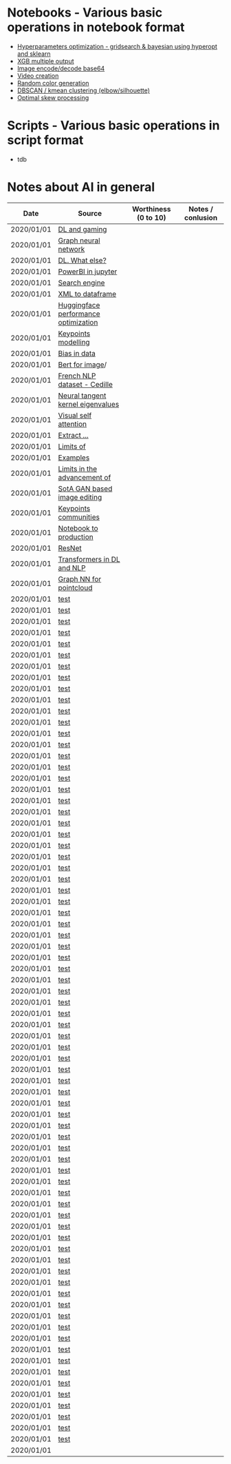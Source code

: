 # Notebooks -  Various basic operations in notebook format
- [Hyperparameters optimization - gridsearch & bayesian using hyperopt and sklearn](./notebooks/hyperparameter_optimization.ipynb)
- [XGB multiple output](./notebooks/multiple_output_xgboost.ipynb)
- [Image encode/decode base64](./notebooks/base_64_image_conversion.ipynb)
- [Video creation](./notebooks/random_noise_video.ipynb)
- [Random color generation](./notebooks/random_color.ipynb)
- [DBSCAN / kmean clustering (elbow/silhouette)](./notebooks/dbscan_kmeans_clustering.ipynb)
- [Optimal skew processing](./notebooks/unskew_data_distribution.ipynb)

# Scripts -  Various basic operations in script format
- tdb

# Notes about AI in general


|    Date    | Source                                                                                                                 | Worthiness (0 to 10) | Notes / conlusion |
|------------|------------------------------------------------------------------------------------------------------------------------|----------------------|-------------------|
| 2020/01/01 | [DL and gaming](https://www.reddit.com/r/MachineLearning/comments/rw50hg/d_deep_learning_is_the_future_of_gaming/)              |      |                   |
| 2020/01/01 | [Graph neural network](https://www.reddit.com/r/learnmachinelearning/comments/rqukh3/what_are_graph_neural_networks/)                  |      |                   |
| 2020/01/01 | [DL. What else?](https://www.reddit.com/r/MachineLearning/comments/rq6uih/d_other_ai_methodsalgorithms_except_deep_neural/)      |      |                   |
| 2020/01/01 | [PowerBI in jupyter](https://www.reddit.com/r/MachineLearning/comments/rimqij/d_how_to_embed_powerbi_report_in_jupyternotebook/)     |      |                   |
| 2020/01/01 | [Search engine](https://www.reddit.com/r/learnmachinelearning/comments/rh25sh/ive_made_a_search_engine_with_5000_quality_data/) |      |                   |
| 2020/01/01 | [XML to dataframe](https://www.reddit.com/r/learnmachinelearning/comments/r6jee3/how_to_load_856_gb_of_xml_data_into_a_dataframe/) |      |                   |
| 2020/01/01 | [Huggingface performance optimization](https://www.reddit.com/r/MachineLearning/comments/r0y56t/p_python_library_to_optimize_hugging_face/)            |      |                   |
| 2020/01/01 | [Keypoints modelling](https://www.reddit.com/r/MachineLearning/comments/qymvys/r_rethinking_keypoint_representations_modeling/)       |      |                   |
| 2020/01/01 | [Bias in data](https://www.reddit.com/r/MachineLearning/comments/qx0enm/d_all_bias_in_ml_comes_from_biased_data/)              |      |                   |
| 2020/01/01 | [Bert for image](https://www.reddit.com/r/MachineLearning/comments/qw2c3p/r_is_bert_the_future_of_image_pretraining)/            |      |                   |
| 2020/01/01 | [French NLP dataset - Cedille](https://www.reddit.com/r/MachineLearning/comments/qqzuh0/p_cedille_the_largest_french_language_model_6b/)       |      |                   |
| 2020/01/01 | [Neural tangent kernel eigenvalues](https://www.reddit.com/r/MachineLearning/comments/qfy76l/r_neural_tangent_kernel_eigenvalues_accurately/)       |      |                   |
| 2020/01/01 | [Visual self attention](https://www.reddit.com/r/MachineLearning/comments/qeyhwb/r_efficient_visual_selfattention_link_to_a_free/)      |      |                   |
| 2020/01/01 | [Extract ...](https://www.reddit.com/r/MachineLearning/comments/q8qfs2/discussion_what_is_the_best_way_to_extract/)           |      |                   |
| 2020/01/01 | [Limits of](https://www.reddit.com/r/MachineLearning/comments/q81eax/r_google_researchers_explore_the_limits_of/)           |      |                   |
| 2020/01/01 | [Examples](https://www.reddit.com/r/MachineLearning/comments/q739y5/r_a_few_more_examples_may_be_worth_billions_of/)       |      |                   |
| 2020/01/01 | [Limits in the advancement of](https://www.reddit.com/r/MachineLearning/comments/pyti87/d_have_we_reached_some_limit_in_the_advancement/)      |      |                   |
| 2020/01/01 | [SotA GAN based image editing](https://www.reddit.com/r/MachineLearning/comments/q1z4hg/d_sota_ganbased_image_editing_isfgan_an_implicit/)     |      |                   |
| 2020/01/01 | [Keypoints communities](https://www.reddit.com/r/MachineLearning/comments/q4eicp/r_keypoint_communities/)                               |      |                   |
| 2020/01/01 | [Notebook to production](https://www.reddit.com/r/MachineLearning/comments/q344pp/notebook_to_production_d/)                             |      |                   |
| 2020/01/01 | [ResNet](https://www.reddit.com/r/MachineLearning/comments/q0vt2b/r_resnet_strikes_back_an_improved_training/)           |      |                   |
| 2020/01/01 | [Transformers in DL and NLP](https://www.reddit.com/r/MachineLearning/comments/pxz1iw/d_nlp_or_computer_vision_tasks_where_transformers/)    |      |                   |
| 2020/01/01 | [Graph NN for pointcloud](https://www.reddit.com/r/MachineLearning/comments/pvyvet/r_graph_neural_networks_for_point_cloud_processing/)   |      |                   |
| 2020/01/01 | [test](https://www.reddit.com/r/MachineLearning/comments/puz9kw/r_loftr_detectorfree_local_feature_matching_with/)     |      |                   |
| 2020/01/01 | [test](https://www.reddit.com/r/MachineLearning/comments/ps5ubp/r_facebook_ai_introduces_a_new_image_generation/)      |      |                   |
| 2020/01/01 | [test](https://www.reddit.com/r/MachineLearning/comments/pryveo/d_computer_vision_as_inverse_computer_graphics/)       |      |                   |
| 2020/01/01 | [test](https://www.reddit.com/r/MachineLearning/comments/pmn8nq/r_ai_researchers_from_amazon_nec_stanford_unveil/)     |      |                   |
| 2020/01/01 | [test](https://www.reddit.com/r/MachineLearning/comments/pgitms/d_here_is_what_i_learned_from_writing_50/)             |      |                   |
| 2020/01/01 | [test](https://www.reddit.com/r/MachineLearning/comments/onyofp/d_what_is_the_method_to_deal_with_sparse_high/)        |      |                   |
| 2020/01/01 | [test](https://www.reddit.com/r/MachineLearning/comments/o5nmoz/r_regularization_is_all_you_need_simple_neural/)       |      |                   |
| 2020/01/01 | [test](https://www.reddit.com/r/MachineLearning/comments/nt8hlp/p_towards_realtime_and_lightweight_line_segment/)      |      |                   |
| 2020/01/01 | [test](https://www.reddit.com/r/MachineLearning/comments/nsq3ai/p_h5records_store_large_datasets_in_one_single/)       |      |                   |
| 2020/01/01 | [test](https://www.reddit.com/r/MachineLearning/comments/mx1t3v/r_fiery_future_instance_prediction_in_birdseye/)       |      |                   |
| 2020/01/01 | [test](https://www.reddit.com/r/MachineLearning/comments/mtev6w/r_putting_visual_recognition_in_context_link_to/)      |      |                   |
| 2020/01/01 | [test](https://www.reddit.com/r/MachineLearning/comments/mq3led/d_how_is_tesla_autopilot_trained/)                     |      |                   |
| 2020/01/01 | [test](https://www.reddit.com/r/MachineLearning/comments/minzbz/r_styleclip_textdriven_manipulation_of_stylegan/)      |      |                   |
| 2020/01/01 | [test](https://www.reddit.com/r/MachineLearning/comments/mas3sz/p_backprop_a_library_to_easily_finetune_and_use/)      |      |                   |
| 2020/01/01 | [test](https://www.reddit.com/r/MachineLearning/comments/m1zrxy/d_google_cloud_vs_other_cloud_solutions_for/)          |      |                   |
| 2020/01/01 | [test](https://www.reddit.com/r/MachineLearning/comments/lh7iwp/d_why_did_it_took_3_years_to_use_transformers_in/)     |      |                   |
| 2020/01/01 | [test](https://www.reddit.com/r/MachineLearning/comments/l1gyp6/r_what_are_some_of_the_best_research_papers_to/)       |      |                   |
| 2020/01/01 | [test](https://www.reddit.com/r/MachineLearning/comments/kykhc1/p_digitize_your_notes/)                                |      |                   |
| 2020/01/01 | [test](https://www.reddit.com/r/MachineLearning/comments/kxrld8/p_introducing_shapash_a_new_python_library_makes/)     |      |                   |
| 2020/01/01 | [test](https://www.reddit.com/r/MachineLearning/comments/k9xuri/p_chrome_extension_to_share_your_results_from/)        |      |                   |
| 2020/01/01 | [test](https://www.reddit.com/r/MachineLearning/comments/k7yn1k/d_neural_networks_maybe_evolved_to_make_adam_the/)     |      |                   |
| 2020/01/01 | [test](https://www.reddit.com/r/MachineLearning/comments/it44ix/r_new_ml_algorithms_developed_by_facebook/)            |      |                   |
| 2020/01/01 | [test](https://www.reddit.com/r/MachineLearning/comments/iej5cb/news_heres_a_new_paper_announced_in_the_eccv2020/)     |      |                   |
| 2020/01/01 | [test](https://www.reddit.com/r/MachineLearning/comments/id4394/d_is_it_legal_to_use_models_pretrained_on/)            |      |                   |
| 2020/01/01 | [test](https://www.reddit.com/r/MachineLearning/comments/ic5nzp/d_what_is_the_best_way_for_sentiment_analysis_in/)     |      |                   |
| 2020/01/01 | [test](https://www.reddit.com/r/MachineLearning/comments/i085a8/d_best_gan_tricks/)                                    |      |                   |
| 2020/01/01 | [test](https://www.reddit.com/r/MachineLearning/comments/hni969/research_official_pytorch_implementation_for_scan/)    |      |                   |
| 2020/01/01 | [test](https://www.reddit.com/r/MachineLearning/comments/hnn1vv/p_gridsearchcv_20_up_to_10x_faster_than_sklearn/)      |      |                   |
| 2020/01/01 | [test](https://www.reddit.com/r/MachineLearning/comments/hlkxds/d_vgg_perceptual_loss_for_grayscale_images/)           |      |                   |
| 2020/01/01 | [test](https://www.reddit.com/r/MachineLearning/comments/hbb8qm/d_data_exploration_for_image_segmentation_and/)        |      |                   |
| 2020/01/01 | [test](https://www.reddit.com/r/MachineLearning/comments/gz1gpg/p_selfsupervised_3d_keypoint_learning_for/)            |      |                   |
| 2020/01/01 | [test](https://www.reddit.com/r/MachineLearning/comments/gz9pcx/r_unsupervised_translation_of_programming/)            |      |                   |
| 2020/01/01 | [test](https://www.reddit.com/r/MachineLearning/comments/gxuz7y/d_organize_your_pandas_notebook_with_a_cool_hack/)     |      |                   |
| 2020/01/01 | [test](https://www.reddit.com/r/MachineLearning/comments/gvsh51/p_181_nlp_colab_notebooks_found_here/)                 |      |                   |
| 2020/01/01 | [test](https://www.reddit.com/r/MachineLearning/comments/gpmbpl/projectreinforcement_learning_using_dqn_qlearning/)    |      |                   |
| 2020/01/01 | [test](https://www.reddit.com/r/MachineLearning/comments/gibvs8/d_paper_explained_group_normalization/)                |      |                   |
| 2020/01/01 | [test](https://www.reddit.com/r/datasets/comments/gi6282/datagene_a_python_package_to_identify_how_similar/)           |      |                   |
| 2020/01/01 | [test](https://www.reddit.com/r/MachineLearning/comments/gdt35p/d_unsupervised_real_image_superresolution_via/)        |      |                   |
| 2020/01/01 | [test](https://www.reddit.com/r/MachineLearning/comments/gdbz0r/p_400_nlp_datasets_found_here/)                        |      |                   |
| 2020/01/01 | [test](https://www.reddit.com/r/MachineLearning/comments/gaqm5z/d_list_of_text_classification_tips_and_tricks/)        |      |                   |
| 2020/01/01 | [test](https://www.reddit.com/r/MachineLearning/comments/ga19q8/r_image_augmentation_is_all_you_need_regularizing/)    |      |                   |
| 2020/01/01 | [test](https://www.reddit.com/r/MachineLearning/comments/g8s1af/r_clova_ai_researchs_stargan_v2_cvpr_2020_code/)       |      |                   |
| 2020/01/01 | [test](https://www.reddit.com/r/MachineLearning/comments/g7tzxd/p_training_twoontwo_soccer_agents_using_selfplay/)     |      |                   |
| 2020/01/01 | [test](https://www.reddit.com/r/MachineLearning/comments/g7ntb8/r_background_matting_the_world_is_your_green/)         |      |                   |
| 2020/01/01 | [test](https://www.reddit.com/r/MachineLearning/comments/g3lh3n/d_gans_in_computer_vision_an_article_review/)          |      |                   |
| 2020/01/01 | [test](https://www.reddit.com/r/MachineLearning/comments/f9uryf/r_polygen_an_autoregressive_generative_model_of/)      |      |                   |
| 2020/01/01 | [test](https://www.reddit.com/r/MachineLearning/comments/f38hxi/d_how_does_tiktok_manage_to_optimize_the_for_you/)     |      |                   |
| 2020/01/01 | [test](https://www.reddit.com/r/MachineLearning/comments/es08fz/skperopt_making_hyperparameter_searching_with/)        |      |                   |
| 2020/01/01 | [test](https://www.reddit.com/r/MachineLearning/comments/er3ng8/d_how_to_save_my_fathers_voice/)                       |      |                   |
| 2020/01/01 | [test](https://www.reddit.com/r/MachineLearning/comments/elt7p6/n_henry_ai_labs_on_youtube/)                           |      |                   |
| 2020/01/01 | [test](https://www.reddit.com/r/MachineLearning/comments/el9cq9/r_adversarial_lipschitz_regularization/)               |      |                   |
| 2020/01/01 | [test](https://www.reddit.com/r/MachineLearning/comments/egyp7w/d_what_is_your_favorite_opensource_project_of/)        |      |                   |
| 2020/01/01 | [test](https://www.reddit.com/r/MachineLearning/comments/eh80jp/d_gelu_better_than_relu/)                              |      |                   |
| 2020/01/01 | [test](https://www.reddit.com/r/MachineLearning/comments/eftv1o/d_what_frustrates_you_about_ml_tools_libraries/)       |      |                   |
| 2020/01/01 | [test](https://www.reddit.com/r/MachineLearning/comments/eft2bs/resnet_and_mnist_r/)                                   |      |                   |
| 2020/01/01 | [test](https://www.reddit.com/r/MachineLearning/comments/ef7cbb/d_yann_lecun_some_folks_still_seem_confused_about/)    |      |                   |
| 2020/01/01 | [test](https://www.reddit.com/r/MachineLearning/comments/ef1xe8/d_should_autoencoders_really_be_symmetric/)            |      |                   |
| 2020/01/01 | [test](https://www.reddit.com/r/MachineLearning/comments/eelbd6/d_objective_masked_language_model_vs_autoencoding/)    |      |                   |
| 2020/01/01 | [test](https://www.reddit.com/r/MachineLearning/comments/eep8yp/d_summary_of_best_papers_of_nips_acl_emnlp_2019/)      |      |                   |
| 2020/01/01 | [test](https://www.reddit.com/r/MachineLearning/comments/eeirql/d_i_want_to_optimize_my_model_based_on_two/)           |      |                   |
| 2020/01/01 | [test](https://www.reddit.com/r/MachineLearning/comments/eefml7/p_implementing_ambient_sound_provides_supervision/)    |      |                   |
| 2020/01/01 | [test](https://www.reddit.com/r/MachineLearning/comments/eea88q/d_relationship_between_learning_rate_and_gradient/)    |      |                   |
| 2020/01/01 | [test](https://www.reddit.com/r/MachineLearning/comments/ee5fab/mixnmatch_multifactor_disentanglement_and/)            |      |                   |
| 2020/01/01 | [test](https://www.reddit.com/r/MachineLearning/comments/ee2khy/d_monocular_depth_perception_of_autonomous/)           |      |                   |
| 2020/01/01 | [test](https://www.reddit.com/r/MachineLearning/comments/e9rwj9/d_what_do_you_think_were_the_most_important_open/)     |      |                   |
| 2020/01/01 | [test](https://www.reddit.com/r/datasets/comments/3bxlg7/i_have_every_publicly_available_reddit_comment/)              |      |                   |
| 2020/01/01 | [test](https://www.reddit.com/r/MachineLearning/comments/e4g50h/r_filter_response_normalization_layer_eliminating/)    |      |                   |
| 2020/01/01 | [test](https://www.reddit.com/r/MachineLearning/comments/dwbcxy/n_awesome_ai_research_and_papers_reviewed_on/)        |      |                   |
| 2020/01/01 | [test](https://www.reddit.com/r/MachineLearning/comments/dy23rm/d_many_papers_dont_do_hyperparameter_search_on/)       |      |                   |
| 2020/01/01 | [test](https://www.reddit.com/r/MachineLearning/comments/dzmssp/d_why_does_hierarchical_bayesian_regression_work/)     |      |                   |
| 2020/01/01 | [test](https://www.reddit.com/r/MachineLearning/comments/e2afb4/d_what_is_the_latest_consensus_on_the_effect_of/)      |      |                   |
| 2020/01/01 | [test](https://www.reddit.com/r/MachineLearning/comments/e2ch4t/r_single_headed_attention_rnn_stop_thinking_with/)     |      |                   |
| 2020/01/01 | [test](https://www.reddit.com/r/MachineLearning/comments/e2pi0q/project_faces4coco_dataset_released_face_bounding/)    |      |                   |
| 2020/01/01 | [test](https://www.reddit.com/r/MachineLearning/comments/e3ctv5/d_helpquestion_about_using_vector_projection/)         |      |                   |
| 2020/01/01 | [test](https://www.reddit.com/r/MachineLearning/comments/e3ykhf/d_nas_has_anyone_tried_yet_to_search_for_new/)         |      |                   |
| 2020/01/01 | [test](https://www.reddit.com/r/MachineLearning/comments/e3fwat/d_ml_paper_notes_my_notes_of_various_ml_research/)     |      |                   |
| 2020/01/01 |                                                                                                                        |      |                   |
